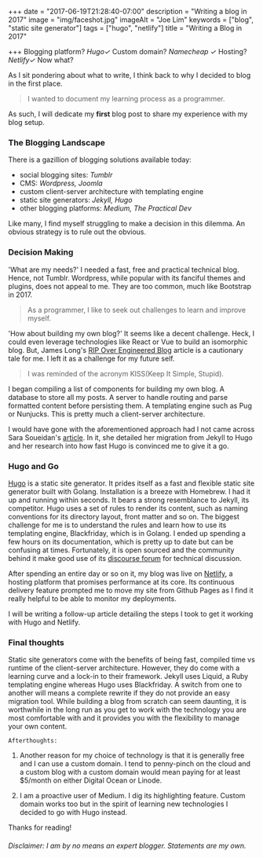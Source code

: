 +++
date = "2017-06-19T21:28:40-07:00"
description = "Writing a blog in 2017"
image = "img/faceshot.jpg"
imageAlt = "Joe Lim"
keywords = ["blog", "static site generator"]
tags = ["hugo", "netlify"]
title = "Writing a Blog in 2017"

+++
Blogging platform? *Hugo✓* Custom domain? *Namecheap ✓* Hosting? *Netlify✓* Now what?

As I sit pondering about what to write, I think back to why I decided to blog in the first place.

> I wanted to document my learning process as a programmer.

As such, I will dedicate my **first** blog post to share my experience with my blog setup.

### The Blogging Landscape
There is a gazillion of blogging solutions available today:

- social blogging sites: *Tumblr*
- CMS: *Wordpress, Joomla*
- custom client-server architecture with templating engine
- static site generators: *Jekyll, Hugo*
- other blogging platforms: *Medium, The Practical Dev*

Like many, I find myself struggling to make a decision in this dilemma. An obvious strategy is to rule out the obvious.

### Decision Making
'What are my needs?' I needed a fast, free and practical technical blog. Hence, not Tumblr. Wordpress, while popular with its fanciful themes and plugins, does not appeal to me. They are too common, much like Bootstrap in 2017.

> As a programmer, I like to seek out challenges to learn and improve myself.

'How about building my own blog?' It seems like a decent challenge. Heck, I could even leverage technologies like React or Vue to build an isomorphic blog. But, James Long's [RIP Over Engineered Blog](http://www.jlongster.com/RIP-Over-Engineered-Blog) article is a cautionary tale for me. I left it as a challenge for my future self.

> I was reminded of the acronym KISS(Keep It Simple, Stupid).

I began compiling a list of components for building my own blog. A database to store all my posts. A server to handle routing and parse formatted content before persisting them. A templating engine such as Pug or Nunjucks. This is pretty much a client-server architecture.

I would have gone with the aforementioned approach had I not came across Sara Soueidan's [article](https://www.sarasoueidan.com/blog/jekyll-ghpages-to-hugo-netlify/). In it, she detailed her migration from Jekyll to Hugo and her research into how fast Hugo is convinced me to give it a go.

### Hugo and Go
[Hugo](https://gohugo.io/) is a static site generator. It prides itself as a fast and flexible static site generator built with Golang. Installation is a breeze with Homebrew. I had it up and running within seconds. It bears a strong resemblance to Jekyll, its competitor. Hugo uses a set of rules to render its content, such as naming conventions for its directory layout, front matter and so on. The biggest challenge for me is to understand the rules and learn how to use its templating engine, Blackfriday, which is in Golang. I ended up spending a few hours on its documentation, which is pretty up to date but can be confusing at times. Fortunately, it is open sourced and the community behind it make good use of its [discourse forum](https://discourse.gohugo.io) for technical discussion.

After spending an entire day or so on it, my blog was live on [Netlify](https://www.netlify.com), a hosting platform that promises performance at its core. Its continuous delivery feature prompted me to move my site from Github Pages as I find it really helpful to be able to monitor my deployments.

I will be writing a follow-up article detailing the steps I took to get it working with Hugo and Netlify.

### Final thoughts
Static site generators come with the benefits of being fast, compiled time vs runtime of the client-server architecture. However, they do come with a learning curve and a lock-in to their framework. Jekyll uses Liquid, a Ruby templating engine whereas Hugo uses Blackfriday. A switch from one to another will means a complete rewrite if they do not provide an easy migration tool. While building a blog from scratch can seem daunting, it is worthwhile in the long run as you get to work with the technology you are most comfortable with and it provides you with the flexibility to manage your own content.

`Afterthoughts:`

1. Another reason for my choice of technology is that it is generally free and I can use a custom domain. I tend to penny-pinch on the cloud and a custom blog with a custom domain would mean paying for at least $5/month on either Digital Ocean or Linode.

2. I am a proactive user of Medium. I dig its highlighting feature. Custom domain works too but in the spirit of learning new technologies I decided to go with Hugo instead.

Thanks for reading!

###### Disclaimer: I am by no means an expert blogger. Statements are my own.